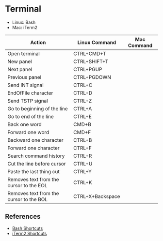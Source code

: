 # Terminal

- Linux: Bash
- Mac: iTerm2

| Action                                  | Linux Command    | Mac Command |
| -                                       | -                | -           |
| Open terminal                           | CTRL+CMD+T       |             |
| New panel                               | CTRL+SHIFT+T     |             |
| Next panel                              | CTRL+PGUP        |             |
| Previous panel                          | CTRL+PGDOWN      |             |
| Send INT signal                         | CTRL+C           |             |
| EndOfFile character                     | CTRL+D           |             |
| Send TSTP signal                        | CTRL+Z           |             |
| Go to beginning of the line             | CTRL+A           |             |
| Go to end of the line                   | CTRL+E           |             |
| Back one word                           | CMD+B            |             |
| Forward one word                        | CMD+F            |             |
| Backward one character                  | CTRL+B           |             |
| Forward one character                   | CTRL+F           |             |
| Search command history                  | CTRL+R           |             |
| Cut the line before cursor              | CTRL+U           |             |
| Paste the last thing cut                | CTRL+Y           |             |
| Removes text from the cursor to the EOL | CTRL+K           |             |
| Removes text from the cursor to the BOL | CTRL+X+Backspace |             |

## References

- [Bash Shortcuts](https://github.com/fliptheweb/bash-shortcuts-cheat-sheet)
- [iTerm2 Shortcuts](https://gist.github.com/squarism/ae3613daf5c01a98ba3a)
